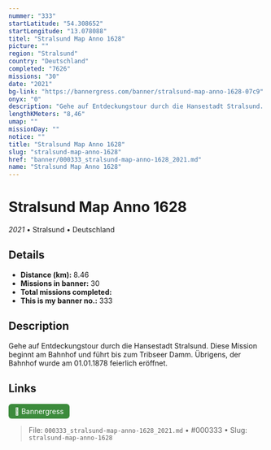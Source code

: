 ```yaml
---
nummer: "333"
startLatitude: "54.308652"
startLongitude: "13.078088"
titel: "Stralsund Map Anno 1628"
picture: ""
region: "Stralsund"
country: "Deutschland"
completed: "7626"
missions: "30"
date: "2021"
bg-link: "https://bannergress.com/banner/stralsund-map-anno-1628-07c9"
onyx: "0"
description: "Gehe auf Entdeckungstour durch die Hansestadt Stralsund. Diese Mission beginnt am Bahnhof und führt bis zum Tribseer Damm. Übrigens, der Bahnhof wurde am 01.01.1878 feierlich eröffnet."
lengthKMeters: "8,46"
umap: ""
missionDay: ""
notice: ""
title: "Stralsund Map Anno 1628"
slug: "stralsund-map-anno-1628"
href: "banner/000333_stralsund-map-anno-1628_2021.md"
name: "Stralsund Map Anno 1628"
---
```

# Stralsund Map Anno 1628

*2021* • Stralsund • Deutschland





## Details
- **Distance (km):** 8.46
- **Missions in banner:** 30
- **Total missions completed:** 
- **This is my banner no.:** 333



## Description
Gehe auf Entdeckungstour durch die Hansestadt Stralsund. Diese Mission beginnt am Bahnhof und führt bis zum Tribseer Damm. Übrigens, der Bahnhof wurde am 01.01.1878 feierlich eröffnet.



## Links
<a href="https://bannergress.com/banner/stralsund-map-anno-1628-07c9" target="_blank" style="display:inline-block;margin-right:8px;padding:6px 12px;background:#3c8b3c;color:#fff;text-decoration:none;border-radius:6px;">🔗 Bannergress</a>



> File: `000333_stralsund-map-anno-1628_2021.md` • #000333 • Slug: `stralsund-map-anno-1628`
